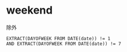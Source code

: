 # weekend
除外
```
EXTRACT(DAYOFWEEK FROM DATE(date)) != 1
AND EXTRACT(DAYOFWEEK FROM DATE(date)) != 7
```